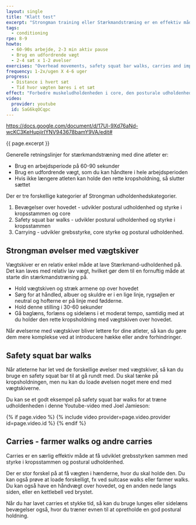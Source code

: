 ```yaml
---
layout: single
title: "Klatt test"
excerpt: "Strongman training eller Stærkmandstræning er en effektiv måde at forbedre muskeludholdenheden i core, den postural muskeludholdenhed og grebsstyrken og den anaerobe tolerance i underarmene. Du kan bruge forskellige _loaded walks_ og _loaded carries_."
tags:
  - conditioning
rpe: 8-9
howto:
  - 60-90s arbejde, 2-3 min aktiv pause
  - Brug en udfordrende vægt
  - 2-4 sæt x 1-2 øvelser
exercises: "Overhead movements, safety squat bar walks, carries and implement training"
frequency: 1-2x/ugen X 4-6 uger
progress:
  - Distance i hvert sæt
  - Tid hvor vægten bæres i et sæt
effect: "Forbedre muskeludholdenheden i core, den posturale udholdenhed, grebsstyrken og den anaerobe tolerance. Du kan også arbejde med åndedrætsmønsteret under belastning."
video:
  provider: youtube
  id: SaG6kqOCqpc
---
```



https://docs.google.com/document/d/17Ul-9Xd76aNd-wcKC3KeHupjirIYNV943678bamY9VA/edit#


{{ page.excerpt }}

Generelle retningslinjer for stærkmandstræning med dine atleter er:

- Brug en arbejdsperiode på 60-90 sekunder
- Brug en udfordrende vægt, som du kan håndtere i hele arbejdsperioden
- Hvis ikke længere atleten kan holde den rette kropsholdning, så slutter sættet

Der er tre forskellige kategorier af Strongman udholdenhedskategorier.

1. Bevægelser over hovedet - udvikler postural udholdenhed og styrke i kropsstammen og core
2. Safety squat bar walks - udvikler postural udholdenhed og styrke i kropsstammen
3. Carrying - udvikler grebsstyrke, core styrke og postural udholdenhed.

## Strongman øvelser med vægtskiver

Vægtskiver er en relativ enkel måde at lave Stærkmand-udholdenhed på. Det kan laves med relativ lav vægt, hvilket gør dem til en fornuftig måde at starte din stærkmandstræning på.

- Hold vægtskiven og stræk armene op over hovedet
- Sørg for at håndled, albuer og skuldre er i en lige linje, rygsøjlen er neutral og hofterne er på linje med fødderne.
- Hold denne stilling i 30-60 sekunder
- Gå baglæns, forlæns og sidelæns i et moderat tempo, samtidig med at du holder den rette kropsholdning med vægtskiven over hovedet.

Når øvelserne med vægtskiver bliver lettere for dine atleter, så kan du gøre dem mere komplekse ved at introducere hække eller andre forhindringer.

## Safety squat bar walks

Når atleterne har let ved de forskellige øvelser med vægtskiver, så kan du bruge en safety squat bar til at gå rundt med. Du skal tænke på kropsholdningen, men nu kan du loade øvelsen noget mere end med vægtskiverne.

Du kan se et godt eksempel på safety squat bar walks for at træne udholdenheden i denne Youtube-video med Joel Jamieson:

{% if page.video %}
  {% include video provider=page.video.provider id=page.video.id %}
{% endif %}

## Carries - farmer walks og andre carries

Carries er en særlig effektiv måde at få udviklet grebsstyrken sammen med styrke i kropsstammen og postural udholdenhed.

Der er stor forskel på at få vægten i hænderne, hvor du skal holde den. Du kan også prøve at loade forskelligt, fx ved suitcase walks eller farmer walks. Du kan også have en håndvægt over hovedet, og en anden nede langs siden, eller en kettlebell ved brystet.

Når du har lavet carries et stykke tid, så kan du bruge lunges eller sidelæns bevægelser også, hvor du træner evnen til at opretholde en god postural holdning.
